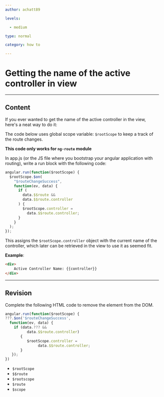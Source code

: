 ```yaml
---
author: achatt89

levels:

  - medium

type: normal

category: how to

---
```


# Getting the name of the active controller in view

---

## Content

If you ever wanted to get the name of the active controller in the view, here's a neat way to do it:

The code below uses global scope variable: `$rootScope` to keep a track of the route changes.

**This code only works for `ng-route` module**

In app.js (or the JS file where you bootstrap your angular application with routing), write a run block with the following code:

```js
angular.run(function($rootScope) {
  $rootScope.$on(
    "$routeChangeSuccess",
    function(ev, data) {
      if (
        data.$$route &&
        data.$$route.controller
      ) {
        $rootScope.controller =
          data.$$route.controller;
      }
    }
  );
});
```

This assigns the `$rootScope.controller` object with the current name of the controller, which later can be retrieved in the view to use it as seemed fit.

**Example**:

```html
<div>
    Active Controller Name: {{controller}}
</div>
```

---

## Revision

Complete the following HTML code to remove
the element from the DOM.

```js
angular.run(function($rootScope) {
???.$on('$routeChangeSuccess',
  function(ev, data) {
    if (data.??? &&
          data.$$route.controller)
       {
          $rootScope.controller =
               data.$$route.controller;
       }
   });
})
```

- `$rootScope`
- `$$route`
- `$rootscope`
- `$route`
- `$scope`
